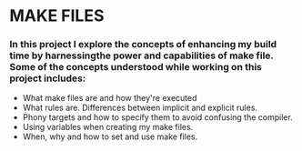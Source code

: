 # MAKE FILES
### In this project I explore the concepts of enhancing my build time by harnessingthe power and capabilities of make file. Some of the concepts understood while working on this project includes:
- What make files are and how they're executed
- What rules are. Differences between implicit and explicit rules.
- Phony targets and how to specify them to avoid confusing the compiler.
- Using variables when creating my make files.
- When, why and how to set and use make files.
